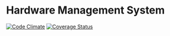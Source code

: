# Hardware Management System

[![Code Climate](https://codeclimate.com/github/womanonrails/cd-hms/badges/gpa.svg)](https://codeclimate.com/github/womanonrails/cd-hms)
[![Coverage Status](https://coveralls.io/repos/womanonrails/cd-hms/badge.svg)](https://coveralls.io/r/womanonrails/cd-hms)
